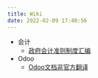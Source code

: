 ```yaml
---
title: Wiki
date: 2022-02-09 17:40:56
---
```


* 会计
  * [政府会计准则制度汇编](https://zfkj.wiki.oeerp.com/)
* Odoo
  * [Odoo文档非官方翻译](https://odoo-documentation.oeerp.com/zh_CN/)
